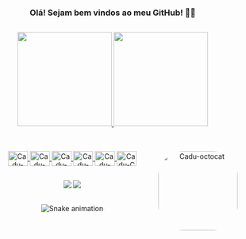 ### <div align="center"> Olá! Sejam bem vindos ao meu GitHub! 👋🏼

##

<div align="center">
  <a href="https://github.com/dugf">
  <img height="190em" src="https://github-readme-stats.vercel.app/api?username=dugf&show_icons=true&theme=dark&include_all_commits=true&count_private=true"/>
  <img height="190em" src="https://github-readme-stats.vercel.app/api/top-langs/?username=dugf&layout=compact&langs_count=7&theme=dark"/>
</div>

##

<div align="center" style="display: inline_block"><br>
  <img align="center" alt="Cadu-Flutter" height="30" width="40" src="https://cdn.jsdelivr.net/gh/devicons/devicon/icons/flutter/flutter-original.svg">
  <img align="center" alt="Cadu-Dart" height="30" width="40" src="https://cdn.jsdelivr.net/gh/devicons/devicon/icons/dart/dart-original.svg">
  <img align="center" alt="Cadu-Vscode" height="30" width="40" src="https://cdn.jsdelivr.net/gh/devicons/devicon/icons/vscode/vscode-original.svg">
  <img align="center" alt="Cadu-AndroidStudio" height="30" width="40" src="https://cdn.jsdelivr.net/gh/devicons/devicon/icons/androidstudio/androidstudio-original.svg">
  <img align="center" alt="Cadu-Arduino" height="30" width="40" src="https://cdn.jsdelivr.net/gh/devicons/devicon/icons/arduino/arduino-original.svg">
  <img align="center" alt="Cadu-C" height="30" width="40" src="https://cdn.jsdelivr.net/gh/devicons/devicon/icons/c/c-original.svg">
  <img align="right" alt="Cadu-octocat" height="160" style="border-radius:50px;" src="https://cdn.dribbble.com/users/2008/screenshots/893577/media/25d2e91e2a474c61dae542973486fae0.png">
</div>                    
          
##

<div align="center"> 
<a href = "mailto:c.dugfers@gmail.com"><img src="https://img.shields.io/badge/-Gmail-%23333?style=for-the-badge&logo=gmail&logoColor=white" target="_blank"></a>
<a href="https://www.linkedin.com/in/cegfs" target="_blank"><img src="https://img.shields.io/badge/-LinkedIn-%230077B5?style=for-the-badge&logo=linkedin&logoColor=white" target="_blank"></a> 

##
 
  ![Snake animation](https://github.com/dugf/dugf/blob/output/github-contribution-grid-snake.svg)
    
 
</div>
